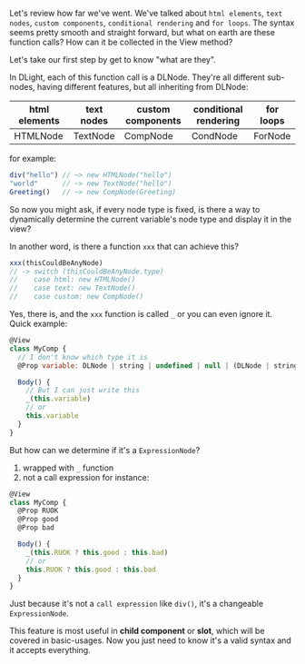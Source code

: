 Let's review how far we've went. We've talked about `html elements`, `text nodes`, `custom components`, `conditional rendering` and `for loops`. The syntax seems pretty smooth and straight forward, but what on earth are these function calls? How can it be collected in the View method?

Let's take our first step by get to know "what are they".

In DLight, each of this function call is a DLNode. They're all different sub-nodes, having different features, but all inheriting from DLNode:

| html elements | text nodes | custom components | conditional rendering | for loops|
| --- | --- | --- | --- | --- |
| HTMLNode | TextNode | CompNode | CondNode | ForNode |

for example:

```js
div("hello") // ~> new HTMLNode("hello")
"world"      // ~> new TextNode("hello")
Greeting()   // ~> new CompNode(Greeting)
```
So now you might ask, if every node type is fixed, is there a way to dynamically determine the current variable's node type and display it in the view? 

In another word, is there a function `xxx` that can achieve this?
```js
xxx(thisCouldBeAnyNode) 
// -> switch (thisCouldBeAnyNode.type)
//    case html: new HTMLNode()
//    case text: new TextNode()
//    case custom: new CompNode()
```
Yes, there is, and the `xxx` function is called `_` or you can even ignore it. Quick example:
```js
@View
class MyComp {
  // I don't know which type it is
  @Prop variable: DLNode | string | undefined | null | (DLNode | string | undefined | null)[]

  Body() {
    // But I can just write this
    _(this.variable)
    // or
    this.variable
  }
}
```
But how can we determine if it's a `ExpressionNode`? 
1. wrapped with `_` function
2. not a call expression
for instance:
```js
@View
class MyComp {
  @Prop RUOK
  @Prop good
  @Prop bad

  Body() {
    _(this.RUOK ? this.good : this.bad)
    // or
    this.RUOK ? this.good : this.bad
  }
}
```
Just because it's not a `call expression` like `div()`, it's a changeable `ExpressionNode`.

This feature is most useful in **child component** or **slot**, which will be covered in basic-usages. Now you just need to know it's a valid syntax and it accepts everything.